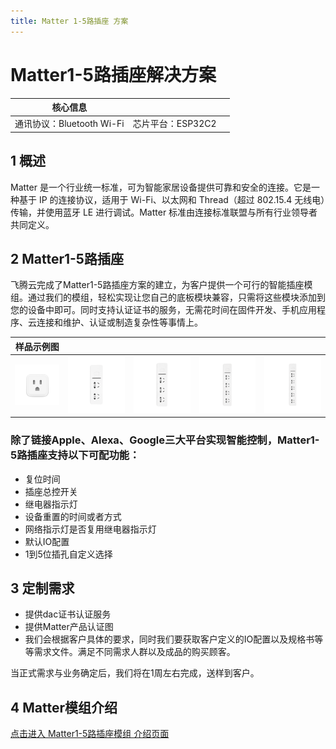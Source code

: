 ```yaml
---
title: Matter 1-5路插座 方案
---
```


# Matter1-5路插座解决方案

| 核心信息 |        |         |
| -------- | ---------- |------------ |
| 通讯协议：Bluetooth Wi-Fi |   芯片平台：ESP32C2   |          |

## 1 概述
Matter 是一个行业统一标准，可为智能家居设备提供可靠和安全的连接。它是一种基于 IP 的连接协议，适用于 Wi-Fi、以太网和 Thread（超过 802.15.4 无线电）传输，并使用蓝牙 LE 进行调试。Matter 标准由连接标准联盟与所有行业领导者共同定义。

<!-- ![tupian](../../assets/images/matter/overview.png)

![可提供设备关系](../../assets/images/matter/产品提供设备图.png) -->

## 2 Matter1-5路插座

飞腾云完成了Matter1-5路插座方案的建立，为客户提供一个可行的智能插座模组。通过我们的模组，轻松实现让您自己的底板模块兼容，只需将这些模块添加到您的设备中即可。同时支持认证证书的服务，无需花时间在固件开发、手机应用程序、云连接和维护、认证或制造复杂性等事情上。

|    样品示例图     |        |           |          |           |
| ----  |  --------- | ------ | --------- | --------- |
|   ![1路插座](../../assets/images/matter/1插座.png)    |    ![2路插座](../../assets/images/matter/2插座.png)     |     ![3路插座](../../assets/images/matter/3插座.png)     |     ![4路插座](../../assets/images/matter/4插座.png)    |       ![5路插座](../../assets/images/matter/5插座.png)      |

### 除了链接Apple、Alexa、Google三大平台实现智能控制，Matter1-5路插座支持以下可配功能：

- 复位时间
- 插座总控开关
- 继电器指示灯
- 设备重置的时间或者方式
- 网络指示灯是否复用继电器指示灯
- 默认IO配置
- 1到5位插孔自定义选择


## 3 定制需求

- 提供dac证书认证服务
- 提供Matter产品认证图
- 我们会根据客户具体的要求，同时我们要获取客户定义的IO配置以及规格书等等需求文件。满足不同需求人群以及成品的购买顾客。

当正式需求与业务确定后，我们将在1周左右完成，送样到客户。



## 4 Matter模组介绍

[点击进入 Matter1-5路插座模组 介绍页面](../../products/matter/socket1_5.md) 
